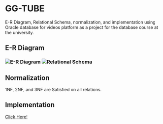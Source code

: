 <h1>GG-TUBE</h1>
E-R Diagram, Relational Schema, normalization, and implementation using Oracle database for videos platform as a project for the database course at the university.
<h2>E-R Diagram<h3>
<img src="E-R-Diagram.png" alt="E-R Diagram">
<img src="relational-schema.png" alt="Relational Schema">
<h2>Normalization</h2>
<p>1NF, 2NF, and 3NF are Satisfied on all relations.</p>
<h2>Implementation</h2>
<a href="./DDL.sql">Click Here!</a>
  
